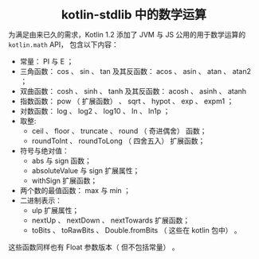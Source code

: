 <center><font size="5"><b>kotlin-stdlib 中的数学运算</b></font></center>

为满足由来已久的需求，Kotlin 1.2 添加了 JVM 与 JS 公用的用于数学运算的 `kotlin.math` API， 包含以下内容：

+ 常量： PI 与 E ；
+ 三角函数： cos 、 sin 、 tan 及其反函数： acos 、 asin 、 atan 、 atan2 ；
+ 双曲函数： cosh 、 sinh 、 tanh 及其反函数： acosh 、 asinh 、 atanh
+ 指数函数： pow （ 扩展函数） 、 sqrt 、 hypot 、 exp 、 expm1 ；
+ 对数函数： log 、 log2 、 log10 、 ln 、 ln1p ；
+ 取整:
    + ceil 、 floor 、 truncate 、 round （ 奇进偶舍） 函数；
    + roundToInt 、 roundToLong （ 四舍五入） 扩展函数；
+ 符号与绝对值：
    + abs 与 sign 函数；
    + absoluteValue 与 sign 扩展属性；
    + withSign 扩展函数；
+ 两个数的最值函数： max 与 min ；
+ 二进制表示：
    + ulp 扩展属性；
    + nextUp 、 nextDown 、 nextTowards 扩展函数；
    + toBits 、 toRawBits 、 Double.fromBits （ 这些在 kotlin 包中） 。

这些函数同样也有 Float 参数版本（ 但不包括常量） 。


